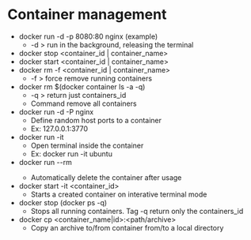 # Container management
- docker run -d -p 8080:80 nginx (example)
  - -d > run in the background, releasing the terminal
- docker stop <container_id | container_name>
- docker start <container_id | container_name>
- docker rm -f <container_id | container_name>
  - -f > force remove running containers
- docker rm $(docker container ls -a -q)
  - -q > return just containers_id
  - Command remove all containers
- docker run -d -P nginx
  - Define random host ports to a container
  - Ex: 127.0.0.1:3770
- docker run -it <image>
  - Open terminal inside the container
  - Ex: docker run -it ubuntu
- docker run --rm <container>
  - Automatically delete the container after usage
- docker start -it <container_id>
  - Starts a created container on interative terminal mode
- docker stop (docker ps -q)
  - Stops all running containers. Tag -q return only the containers_id
- docker cp <container_name|id>:<path/archive>
  - Copy an archive to/from container from/to a local directory
